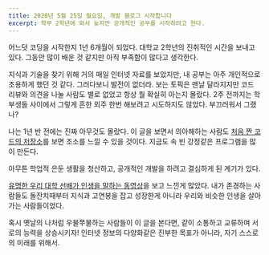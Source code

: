 ```yaml
---
title: 2020년 5월 25일 월요일, 개발 블로그 시작합니다
excerpt: 학부 2학년에 와서 늦지만 공개적인 공부를 시작하려고 한다.
---
```


어느덧 코딩을 시작한지 1년 6개월이 되었다. 대학교 2학년의 진취적인 시간을 보내고 있다.
그동안 많이 배운 것 같지만 아직 부족함이 많다고 생각한다.


지식과 기술을 찾기 위해 거의 매일 인터넷 자료를 보았지만, 내 공부는 아주 개인적으로 조용하게 했던 것 같다.
그러다보니 발전이 없더라. 보는 토픽은 맨날 달라지지만 코드 리뷰와 의견을 나눌 사람도 별로 없었고 항상 뭘 확실히 아는지 몰랐다.
2주 전까지는 학부생들 사이에서 그렇게 흔한 외주 한번 해보려고 시도하지도 않았다. 부끄러워서 그랬나?


나는 1년 반 전에는 진짜 아무것도 몰랐다.
이 글을 보면서 의아해하는 사람도 [처음 짠 코드의 저장소](https://github.com/DPS0340/BaegotGupsik)를 보면 조소를 느낄 수 있을 것이다.
지금도 속 빈 강정같은 프로그램을 많이 만든다.


아무튼 학업적 은둔 생활을 청산하고, 공개적인 개발을 하려고 결심하게 된 계기가 있다.

[유명한 우리 대학 선배가 인생을 말하는 동영상](https://www.inflearn.com/course/%EC%8B%A0%EC%9D%98%EC%A7%81%EC%9E%A5-%ED%87%B4%EC%82%AC-%ED%9B%84-1%EB%85%84)을 보고 느낀게 많았다.
내가 존경하는 사람들도 돌잔치때부터 지식과 고연봉을 잡고 성장한게 아니라 우리와 비슷한 인생을 살아가는 사람들이었다.


혹시 옛날의 나처럼 우물쭈물하는 사람들이 이 글을 본다면, 같이 소통하고 교류하며 서로의 능력을 상승시키자!
인터넷 정보의 다양화같은 진부한 목표가 아니라, 자기 스스로의 미래를 위해서.
